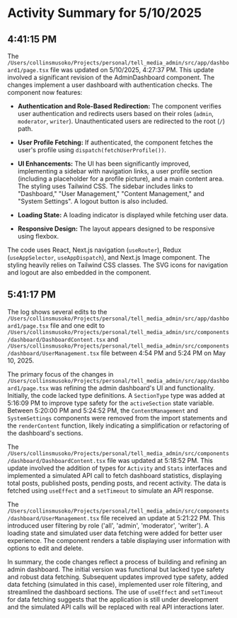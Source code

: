 # Activity Summary for 5/10/2025

## 4:41:15 PM
The `/Users/collinsmusoko/Projects/personal/tell_media_admin/src/app/dashboard1/page.tsx` file was updated on 5/10/2025, 4:27:37 PM.  This update involved a significant revision of the AdminDashboard component.  The changes implement a user dashboard with authentication checks.  The component now features:

* **Authentication and Role-Based Redirection:**  The component verifies user authentication and redirects users based on their roles (`admin`, `moderator`, `writer`). Unauthenticated users are redirected to the root (`/`) path.

* **User Profile Fetching:** If authenticated, the component fetches the user's profile using `dispatch(fetchUserProfile())`.

* **UI Enhancements:** The UI has been significantly improved, implementing a sidebar with navigation links, a user profile section (including a placeholder for a profile picture), and a main content area.  The styling uses Tailwind CSS.  The sidebar includes links to "Dashboard," "User Management," "Content Management," and "System Settings".  A logout button is also included.

* **Loading State:** A loading indicator is displayed while fetching user data.

* **Responsive Design:** The layout appears designed to be responsive using flexbox.


The code uses React, Next.js navigation (`useRouter`), Redux (`useAppSelector`, `useAppDispatch`), and Next.js Image component. The styling heavily relies on Tailwind CSS classes.  The SVG icons for navigation and logout are also embedded in the component.


## 5:41:17 PM
The log shows several edits to the `/Users/collinsmusoko/Projects/personal/tell_media_admin/src/app/dashboard1/page.tsx` file and one edit to `/Users/collinsmusoko/Projects/personal/tell_media_admin/src/components/dashboard/DashboardContent.tsx` and `/Users/collinsmusoko/Projects/personal/tell_media_admin/src/components/dashboard/UserManagement.tsx` file between 4:54 PM and 5:24 PM on May 10, 2025.

The primary focus of the changes in `/Users/collinsmusoko/Projects/personal/tell_media_admin/src/app/dashboard1/page.tsx` was refining the admin dashboard's UI and functionality.  Initially, the code lacked type definitions. A `SectionType` type was added at 5:16:09 PM to improve type safety for the `activeSection` state variable.  Between 5:20:00 PM and 5:24:52 PM,  the `ContentManagement` and `SystemSettings` components were removed from the import statements and the `renderContent` function, likely indicating a simplification or refactoring of the dashboard's sections.

The `/Users/collinsmusoko/Projects/personal/tell_media_admin/src/components/dashboard/DashboardContent.tsx` file was updated at 5:18:52 PM. This update involved the addition of types for `Activity` and `Stats` interfaces and implemented a simulated API call to fetch dashboard statistics, displaying total posts, published posts, pending posts, and recent activity. The data is fetched using `useEffect` and a `setTimeout` to simulate an API response.

The `/Users/collinsmusoko/Projects/personal/tell_media_admin/src/components/dashboard/UserManagement.tsx` file received an update at 5:21:22 PM.  This introduced user filtering by role ('all', 'admin', 'moderator', 'writer').  A loading state and simulated user data fetching were added for better user experience.  The component renders a table displaying user information with options to edit and delete.

In summary, the code changes reflect a process of building and refining an admin dashboard.  The initial version was functional but lacked type safety and robust data fetching. Subsequent updates improved type safety, added data fetching (simulated in this case), implemented user role filtering, and streamlined the dashboard sections.  The use of `useEffect` and `setTimeout` for data fetching suggests that the application is still under development and the simulated API calls will be replaced with real API interactions later.

